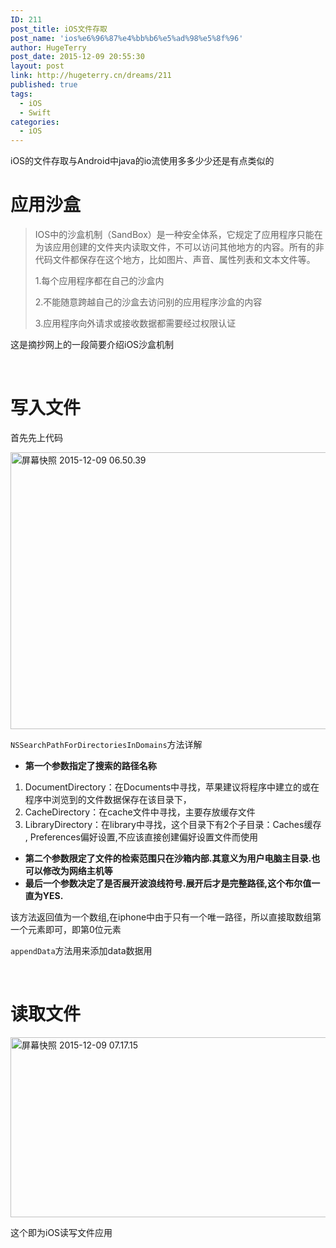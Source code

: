 ```yaml
---
ID: 211
post_title: iOS文件存取
post_name: 'ios%e6%96%87%e4%bb%b6%e5%ad%98%e5%8f%96'
author: HugeTerry
post_date: 2015-12-09 20:55:30
layout: post
link: http://hugeterry.cn/dreams/211
published: true
tags:
  - iOS
  - Swift
categories:
  - iOS
---
```

iOS的文件存取与Android中java的io流使用多多少少还是有点类似的
<h1>应用沙盒</h1>
<blockquote>
<p class="p1">IOS中的沙盒机制（SandBox）是一种安全体系，它规定了应用程序只能在为该应用创建的文件夹内读取文件，不可以访问其他地方的内容。所有的非代码文件都保存在这个地方，比如图片、声音、属性列表和文本文件等。</p>
1.每个应用程序都在自己的沙盒内

2.不能随意跨越自己的沙盒去访问别的应用程序沙盒的内容

3.应用程序向外请求或接收数据都需要经过权限认证</blockquote>
这是摘抄网上的一段简要介绍iOS沙盒机制

&nbsp;
<h1>写入文件</h1>
首先先上代码

<a href="http://www.hugeterry.cn/wp-content/uploads/2015/12/屏幕快照-2015-12-09-06.50.39.png"><img class="alignnone size-full wp-image-212" src="http://www.hugeterry.cn/wp-content/uploads/2015/12/屏幕快照-2015-12-09-06.50.39.png" alt="屏幕快照 2015-12-09 06.50.39" width="797" height="443" /></a>
<p class="p1"><span class="s1"><code>NSSearchPathForDirectoriesInDomains</code>方法详解</span></p>

<ul>
	<li><strong>第一个参数指定了搜索的路径名称</strong></li>
</ul>
<ol>
	<li>DocumentDirectory：在Documents中寻找，苹果建议将程序中建立的或在程序中浏览到的文件数据保存在该目录下，</li>
	<li>CacheDirectory：在cache文件中寻找，主要存放缓存文件</li>
	<li><span class="s1">LibraryDirectory：在library中寻找，这个目录下有2个子目录：Caches缓存 , Preferences偏好设置,不应该直接创建偏好设置文件而使用</span></li>
</ol>
<ul>
	<li><strong>第二个参数限定了文件的检索范围只在沙箱内部.其意义为用户电脑主目录.也可以修改为网络主机等</strong></li>
	<li><strong>最后一个参数决定了是否展开波浪线符号.展开后才是完整路径,这个布尔值一直为YES.</strong></li>
</ul>
该方法返回值为一个数组,在iphone中由于只有一个唯一路径，所以直接取数组第一个元素即可，即第0位元素

<code>appendData</code>方法用来添加data数据用

&nbsp;
<h1>读取文件</h1>
<a href="http://www.hugeterry.cn/wp-content/uploads/2015/12/屏幕快照-2015-12-09-07.17.15.png"><img class="alignnone size-full wp-image-214" src="http://www.hugeterry.cn/wp-content/uploads/2015/12/屏幕快照-2015-12-09-07.17.15.png" alt="屏幕快照 2015-12-09 07.17.15" width="766" height="288" /></a>

这个即为iOS读写文件应用

&nbsp;